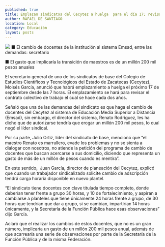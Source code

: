 ```yaml
---
published: true
title: Emplazan sindicatos del Cecytez a huelga  para el día 17; revisarán contrato colectivo
author: RAFAEL DE SANTIAGO
location: Local
category: Educación
layout: posts
---
```


![](http://i.imgur.com/eZNcpf1m.jpg)
■ El cambio de docentes de la institución al sistema Emsad, entre las demandas: secretario

■ El gasto que implicaría la transición de maestros es de un millón 200 mil pesos anuales

El secretario general de uno de los sindicatos de base del Colegio de Estudios Científicos y Tecnológicos del Estado de Zacatecas (Cecytez), Moisés García, anunció que habrá emplazamiento a huelga el próximo 17 de septiembre desde las 7 horas. El emplazamiento se hará para revisar el contrato colectivo de trabajo el cual se hace cada dos años. 

Señaló que una de las demandas del sindicato es que haga el cambio de docentes del Cecytez al sistema de Educación Media Superior a Distancia (Emsad), sin embargo, el director del sistema, Renato Rodríguez, les ha dicho que de autorizarse tendría que erogar un millón 200 mil pesos, lo cual negó el líder sindical.

Por su parte, Julio Ortiz, líder del sindicato de base, mencionó que “el maestro Renato es marrullero, evade los problemas y no se sienta a dialogar con nosotros, no atiende la petición del programa de cambio de docentes que buscan acercarse a sus domicilio, diciendo que representa un gasto de más de un millón de pesos cuando es mentira”.

En este sentido,  Juan García, director de planeación del Cecytez, explicó que cuando un trabajador sindicalizado solicite cambio de adscripción tendrá carga horaria disponible en nuevo plantel.

“El sindicato tiene docentes con clave titulada tiempo completo, donde deberían tener frente a grupo 30 horas, y 10 de fortalecimiento, y aspiran a cambiarse a planteles que tiene únicamente 24 horas frente a grupo, de 30 horas que tendrían que dar a grupo, si se cambian, impartirían 14 horas únicamente, y la Secretaría de la Función Pública hace esas observaciones” dijo García.

Aclaró que el realizar los cambios de estos docentes, que no es un gran número, implicaría un gasto de un millón 200 mil pesos anual, además de que acarrearía una serie de observaciones por parte de la Secretaría de la Función Pública y de la misma Federación.
